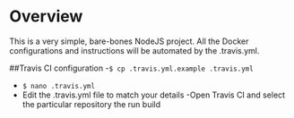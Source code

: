 # Overview

This is a very simple, bare-bones NodeJS project. All the Docker configurations and instructions will be automated by the .travis.yml.

##Travis CI configuration
-`$ cp .travis.yml.example .travis.yml` 
- `$ nano .travis.yml`
- Edit the .travis.yml file to match your details
-Open Travis CI and select the particular repository the run build
